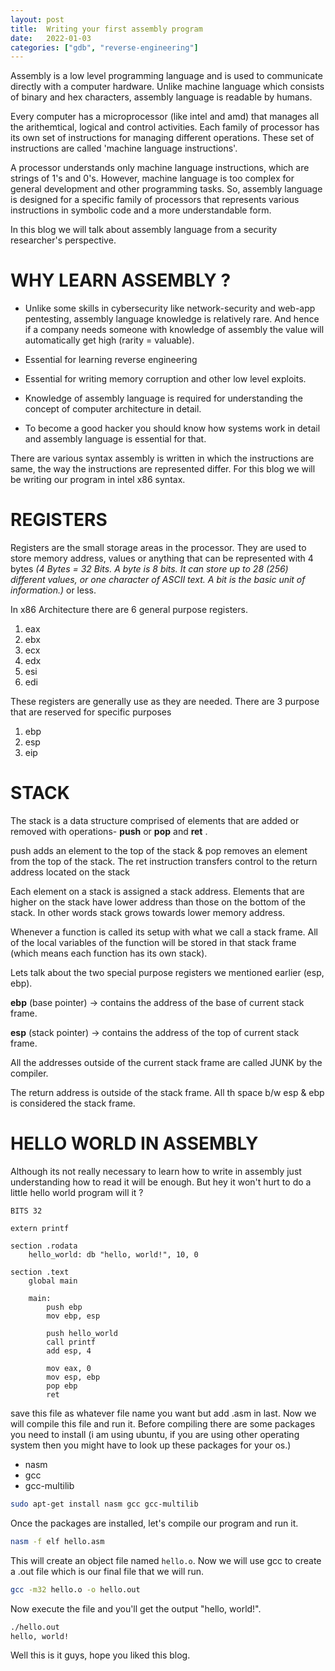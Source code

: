 ```yaml
---
layout: post
title:  Writing your first assembly program
date:   2022-01-03
categories: ["gdb", "reverse-engineering"]
---
```

Assembly is a low level programming language and is used to communicate directly with a computer hardware. Unlike machine language which consists of binary and hex characters, assembly language is readable by humans. 

Every computer has a microprocessor (like intel and amd) that manages all the arithemtical, logical and control activities. Each family of processor has its own set of instructions for managing different operations. These set of instructions are called 'machine language instructions'.

A processor understands only machine language instructions, which are strings of 1's and 0's. However, machine language is too complex for general development and other programming tasks. So, assembly language is designed for a specific family of processors that represents various instructions in symbolic code and a more understandable form.

In this blog we will talk about assembly language from a security researcher's perspective.

# WHY LEARN ASSEMBLY ?

- Unlike some skills in cybersecurity like network-security and web-app pentesting, assembly language knowledge is relatively rare. And hence if a company needs someone with knowledge of assembly the value will automatically get high (rarity = valuable).

- Essential for learning reverse engineering

- Essential for writing memory corruption and other low level exploits.

- Knowledge of assembly language is required for understanding the concept of computer architecture in detail.

- To become a good hacker you should know how systems work in detail and assembly language is essential for that.

There are various syntax assembly is written in which the instructions are same, the way the instructions are represented differ. For this blog we will be writing our program in intel x86 syntax.

# REGISTERS

Registers are the small storage areas in the processor. They are used to store memory address, values or anything that can be represented with 4 bytes *(4 Bytes = 32 Bits. A byte is 8 bits. It can store up to 28 (256) different values, or one character of ASCII text. A bit is the basic unit of information.)* or less.

In x86 Architecture there are 6 general purpose registers.

1. eax
2. ebx
3. ecx
4. edx
5. esi
6. edi

These registers are generally use as they are needed. There are 3 purpose that are reserved for specific purposes

1. ebp
2. esp
3. eip

# STACK
The stack is a data structure comprised of elements that are added or removed with operations- **push** or **pop** and **ret** .

push adds an element to the top of the stack & pop removes an element from the top of the stack.
The ret instruction transfers control to the return address located on the stack

Each element on a stack is assigned a stack address. Elements that are higher on the stack have lower address than those on the bottom of the stack. In other words stack grows towards lower memory address.

Whenever a function is called its setup with what we call a stack frame. All of the local variables of the function will be stored in that stack frame (which means each function has its own stack).

Lets talk about the two special purpose registers we mentioned earlier (esp, ebp). 

**ebp** (base pointer) → contains the address of the base of current stack frame.

**esp** (stack pointer) → contains the address of the top of current stack frame.

All the addresses outside of the current stack frame are called JUNK by the compiler.

The return address is outside of the stack frame. All th space b/w esp & ebp is considered the stack frame.

# HELLO WORLD IN ASSEMBLY
Although its not really necessary to learn how to write in assembly just understanding how to read it will be enough. But hey it won't hurt to do a little hello world program will it ?

```
BITS 32

extern printf

section .rodata
    hello_world: db "hello, world!", 10, 0

section .text
    global main

    main:
        push ebp
        mov ebp, esp

        push hello_world
        call printf
        add esp, 4

        mov eax, 0
        mov esp, ebp
        pop ebp
        ret
```
save this file as whatever file name you want but add .asm in last.
Now we will compile this file and run it. Before compiling there are some packages you need to install (i am using ubuntu, if you are using other operating system then you might have to look up these packages for your os.)

- nasm
- gcc
- gcc-multilib

```sh
sudo apt-get install nasm gcc gcc-multilib
```

Once the packages are installed, let's compile our program and run it.
```sh
nasm -f elf hello.asm
```
This will create an object file named `hello.o`. Now we will use gcc to create a .out file which is our final file that we will run.
```sh
gcc -m32 hello.o -o hello.out
```
Now execute the file and you'll get the output "hello, world!".
```sh
./hello.out
hello, world!
```

Well this is it guys, hope you liked this blog.